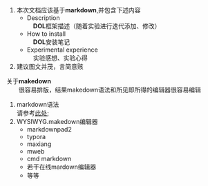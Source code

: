  1. 本次文档应该基于**markdown**,并包含下述内容
     * Description<br>
       　**DOL**框架描述（随着实验进行迭代添加、修改）<br>
  	 * How to install<br>
  	  	　**DOL**安装笔记<br>
	 * Experimental experience <br>
		　实验感想、实验心得
 2. 建议图文并茂，言简意赅 

关于**makedown**<br>
 　　很容易排版，结果makedown语法和所见即所得的编辑器很容易编辑

1. markdown语法<br>
   请参考[此处](http://www.jianshu.com/p/1e402922ee32/);
2. WYSIWYG.makedown编辑器
    * markdownpad2
    * typora
    * maxiang
    * mweb
    * cmd markdown
    * 若干在线mardown编辑器
    * 等等

         
  
 	   